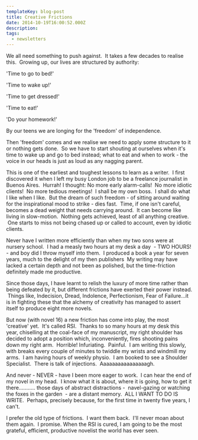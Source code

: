 ```yaml
---
templateKey: blog-post
title: Creative Frictions
date: 2014-10-19T16:00:52.000Z
description: 
tags: 
  - newsletters
---
```


We all need something to push against.  It takes a few decades to realise this.  Growing up, our lives are structured by authority:

'Time to go to bed!'

'Time to wake up!'

'Time to get dressed!'

'Time to eat!'

'Do your homework!'

By our teens we are longing for the 'freedom' of independence.

Then 'freedom' comes and we realise we need to apply some structure to it or nothing gets done.  So we have to start shouting at ourselves when it's time to wake up and go to bed instead; what to eat and when to work - the voice in our heads is just as loud as any nagging parent.

This is one of the earliest and toughest lessons to learn as a writer.  I first discovered it when I left my busy London job to be a freelance journalist in Buenos Aires.  Hurrah! I thought: No more early alarm-calls!  No more idiotic clients!  No more tedious meetings!  I shall be my own boss.  I shall do what I like when I like.  But the dream of such freedom - of sitting around waiting for the inspirational mood to strike - dies fast.  Time, if one isn't careful, becomes a dead weight that needs carrying around.  It can become like living in slow-motion.  Nothing gets achieved, least of all anything creative.  One starts to miss not being chased up or called to account, even by idiotic clients.

Never have I written more efficiently than when my two sons were at nursery school.  I had a measly two hours at my desk a day  - TWO HOURS! - and boy did I throw myself into them.  I produced a book a year for seven years, much to the delight of my then publishers  My writing may have lacked a certain depth and not been as polished, but the time-friction definitely made me productive.

Since those days, I have learnt to relish the luxury of more time rather than being defeated by it, but different frictions have exerted their power instead.  Things like, Indecision, Dread, Indolence, Perfectionism, Fear of Failure...it is in fighting these that the alchemy of creativity has managed to assert itself to produce eight more novels.

But now (with novel 16) a new friction has come into play, the most 'creative' yet.  It's called RSI.  Thanks to so many hours at my desk this year, chiselling at the coal-face of my manuscript, my right shoulder has decided to adopt a position which, inconveniently, fires shooting pains down my right arm.  Horrible! Infuriating.  Painful.  I am writing this slowly, with breaks every couple of minutes to twiddle my wrists and windmill my arms.  I am having hours of weekly physio.  I am booked to see a Shoulder Specialist.  There is talk of injections.  Aaaaaaaaaaaaaaaagh.

And never - NEVER - have I been more eager to work.  I can hear the end of my novel in my head.  I know what it is about, where it is going, how to get it there........... those days of abstract distractions -  navel-gazing or watching the foxes in the garden  - are a distant memory.  ALL I WANT TO DO IS WRITE.  Perhaps, precisely because, for the first time in twenty five years, I can't.

I prefer the old type of frictions.  I want them back.  I'll never moan about them again.  I promise. When the RSI is cured, I am going to be the most grateful, efficient, productive novelist the world has ever seen.

&nbsp;

&nbsp;
